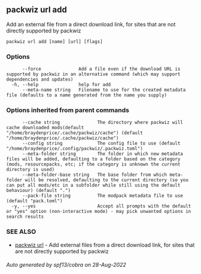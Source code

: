 ## packwiz url add

Add an external file from a direct download link, for sites that are not directly supported by packwiz

```
packwiz url add [name] [url] [flags]
```

### Options

```
      --force              Add a file even if the download URL is supported by packwiz in an alternative command (which may support dependencies and updates)
  -h, --help               help for add
      --meta-name string   Filename to use for the created metadata file (defaults to a name generated from the name you supply)
```

### Options inherited from parent commands

```
      --cache string              The directory where packwiz will cache downloaded mods(default "/home/braydenprice/.cache/packwiz/cache") (default "/home/braydenprice/.cache/packwiz/cache")
      --config string             The config file to use (default "/home/braydenprice/.config/packwiz/.packwiz.toml")
      --meta-folder string        The folder in which new metadata files will be added, defaulting to a folder based on the category (mods, resourcepacks, etc; if the category is unknown the current directory is used)
      --meta-folder-base string   The base folder from which meta-folder will be resolved, defaulting to the current directory (so you can put all mods/etc in a subfolder while still using the default behaviour) (default ".")
      --pack-file string          The modpack metadata file to use (default "pack.toml")
  -y, --yes                       Accept all prompts with the default or "yes" option (non-interactive mode) - may pick unwanted options in search results
```

### SEE ALSO

* [packwiz url](packwiz_url.md)	 - Add external files from a direct download link, for sites that are not directly supported by packwiz

###### Auto generated by spf13/cobra on 28-Aug-2022

